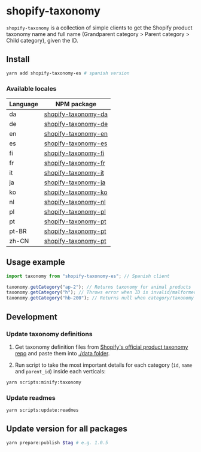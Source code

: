# shopify-taxonomy

`shopify-taxonomy` is a collection of simple clients to get the Shopify product taxonomy name and full name (Grandparent category > Parent category > Child category), given the ID.

## Install

```bash
yarn add shopify-taxonomy-es # spanish version
```

### Available locales

| Language | NPM package                                                            |
| -------- | ---------------------------------------------------------------------- |
| da       | [shopify-taxonomy-da](https://npmjs.com/package/shopify-taxonomy-da)   |
| de       | [shopify-taxonomy-de](https://npmjs.com/package/shopify-taxonomy-de)   |
| en       | [shopify-taxonomy-en](https://npmjs.com/package/shopify-taxonomy-en)   |
| es       | [shopify-taxonomy-es](https://npmjs.com/package/shopify-taxonomy-es)   |
| fi       | [shopify-taxonomy-fi](https://npmjs.com/package/shopify-taxonomy-fi)   |
| fr       | [shopify-taxonomy-fr](https://npmjs.com/package/shopify-taxonomy-fr)   |
| it       | [shopify-taxonomy-it](https://npmjs.com/package/shopify-taxonomy-it)   |
| ja       | [shopify-taxonomy-ja](https://npmjs.com/package/shopify-taxonomy-ja)   |
| ko       | [shopify-taxonomy-ko](https://npmjs.com/package/shopify-taxonomy-ko)   |
| nl       | [shopify-taxonomy-nl](https://npmjs.com/package/shopify-taxonomy-nl)   |
| pl       | [shopify-taxonomy-pl](https://npmjs.com/package/shopify-taxonomy-pl)   |
| pt       | [shopify-taxonomy-pt](https://npmjs.com/package/shopify-taxonomy-pt)   |
| pt-BR    | [shopify-taxonomy-pt](https://npmjs.com/package/shopify-taxonomy-ptbr) |
| zh-CN    | [shopify-taxonomy-pt](https://npmjs.com/package/shopify-taxonomy-cn)   |

## Usage example

```typescript
import taxonomy from "shopify-taxonomy-es"; // Spanish client

taxonomy.getCategory("ap-2"); // Returns taxonomy for animal products
taxonomy.getCategory("h"); // Throws error when ID is invalid/malformed
taxonomy.getCategory("hb-200"); // Returns null when category/taxonomy does not exist
```

## Development

### Update taxonomy definitions

1. Get taxonomy definition files from [Shopify's official product taxonomy repo](https://github.com/Shopify/product-taxonomy/tree/main/dist) and paste them into [./data folder](./data).

2. Run script to take the most important details for each category (`id`, `name` and `parent_id`) inside each verticals:

```bash
yarn scripts:minify:taxonomy
```

### Update readmes

```bash
yarn scripts:update:readmes
```

## Update version for all packages

```bash
yarn prepare:publish $tag # e.g. 1.0.5
```
